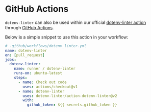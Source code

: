 # GitHub Actions

`dotenv-linter` can also be used within our official [dotenv-linter action](https://github.com/dotenv-linter/action-dotenv-linter) through [GitHub Actions](https://github.com/features/actions).

Below is a simple snippet to use this action in your workflow:

```yaml
# .github/workflows/dotenv_linter.yml
name: dotenv-linter
on: [pull_request]
jobs:
  dotenv-linter:
    name: runner / dotenv-linter
    runs-on: ubuntu-latest
    steps:
      - name: Check out code
        uses: actions/checkout@v1
      - name: dotenv-linter
        uses: dotenv-linter/action-dotenv-linter@v2
        with:
          github_token: ${{ secrets.github_token }}
```
